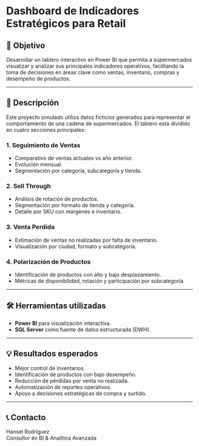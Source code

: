 # Dashboard de Indicadores Estratégicos para Retail

## 🎯 Objetivo

Desarrollar un tablero interactivo en Power BI que permita a supermercados visualizar y analizar sus principales indicadores operativos, facilitando la toma de decisiones en áreas clave como ventas, inventario, compras y desempeño de productos.

---

## 🧩 Descripción

Este proyecto simulado utiliza datos ficticios generados para representar el comportamiento de una cadena de supermercados. El tablero está dividido en cuatro secciones principales:

### 1. Seguimiento de Ventas
- Comparativo de ventas actuales vs año anterior.
- Evolución mensual.
- Segmentación por categoría, subcategoría y tienda.

### 2. Sell Through
- Análisis de rotación de productos.
- Segmentación por formato de tienda y categoría.
- Detalle por SKU con márgenes e inventario.

### 3. Venta Perdida
- Estimación de ventas no realizadas por falta de inventario.
- Visualización por ciudad, formato y subcategoría.

### 4. Polarización de Productos
- Identificación de productos con alto y bajo desplazamiento.
- Métricas de disponibilidad, rotación y participación por subcategoría.

---

## 🛠️ Herramientas utilizadas

- **Power BI** para visualización interactiva.
- **SQL Server** como fuente de datos estructurada (DWH).

---

## 💡 Resultados esperados

- Mejor control de inventarios.
- Identificación de productos con bajo desempeño.
- Reducción de pérdidas por venta no realizada.
- Automatización de reportes operativos.
- Apoyo a decisiones estratégicas de compra y surtido.

---

## 📞 Contacto

Hansel Rodríguez    
Consultor en BI & Analítica Avanzada

